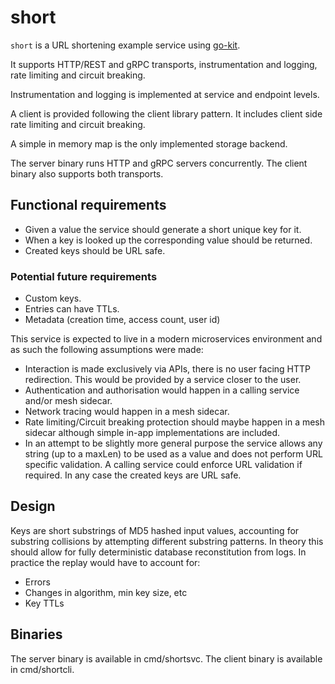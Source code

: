 # short

`short` is a URL shortening example service using [go-kit](https://github.com/go-kit/kit).

It supports HTTP/REST and gRPC transports, instrumentation and logging, rate limiting and circuit breaking.

Instrumentation and logging is implemented at service and endpoint levels.

A client is provided following the client library pattern. It includes client side rate limiting and circuit breaking.

A simple in memory map is the only implemented storage backend.

The server binary runs HTTP and gRPC servers concurrently. The client binary also supports both transports.

## Functional requirements

- Given a value the service should generate a short unique key for it.
- When a key is looked up the corresponding value should be returned.
- Created keys should be URL safe.

### Potential future requirements

- Custom keys.
- Entries can have TTLs.
- Metadata (creation time, access count, user id)

This service is expected to live in a modern microservices environment and as
such the following assumptions were made:

- Interaction is made exclusively via APIs, there is no user facing HTTP redirection. This would be provided by a service closer to the user.
- Authentication and authorisation would happen in a calling service and/or mesh sidecar.
- Network tracing would happen in a mesh sidecar.
- Rate limiting/Circuit breaking protection should maybe happen in a mesh sidecar although simple in-app implementations are included.
- In an attempt to be slightly more general purpose the service allows any string (up to a maxLen) to be used as a value and does not perform URL specific validation. A calling service could enforce URL validation if required. In any case the created keys are URL safe.

## Design

Keys are short substrings of MD5 hashed input values, accounting for substring collisions by attempting different substring patterns.
In theory this should allow for fully deterministic database reconstitution from logs. In practice the replay would have to account for:

- Errors
- Changes in algorithm, min key size, etc
- Key TTLs

## Binaries

The server binary is available in cmd/shortsvc. The client binary is available in cmd/shortcli.